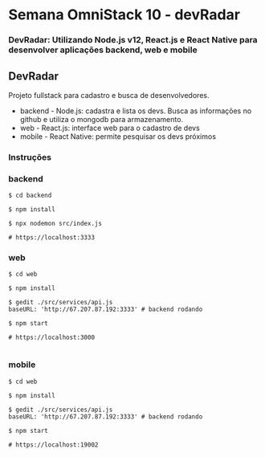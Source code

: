 # Semana OmniStack 10 - devRadar

### DevRadar: Utilizando Node.js v12, React.js e React Native para desenvolver aplicações backend, web e mobile


## DevRadar

Projeto fullstack para cadastro e busca de desenvolvedores.

* backend - Node.js: cadastra e lista os devs. Busca as informações no github e utiliza o mongodb para armazenamento.
* web - React.js: interface web para o cadastro de devs
* mobile - React Native: permite pesquisar os devs próximos

### Instruções


### backend

```shell
$ cd backend

$ npm install

$ npx nodemon src/index.js

# https://localhost:3333
```


### web

```shell
$ cd web

$ npm install

$ gedit ./src/services/api.js
baseURL: 'http://67.207.87.192:3333' # backend rodando

$ npm start

# https://localhost:3000


```


### mobile

```shell
$ cd web

$ npm install

$ gedit ./src/services/api.js
baseURL: 'http://67.207.87.192:3333' # backend rodando

$ npm start

# https://localhost:19002

```

